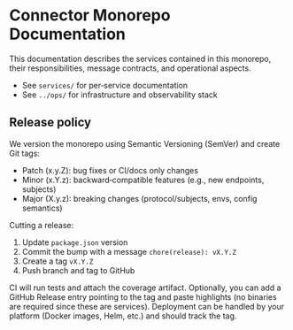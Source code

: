 # Connector Monorepo Documentation

This documentation describes the services contained in this monorepo, their responsibilities, message contracts, and operational aspects.

- See `services/` for per‑service documentation
- See `../ops/` for infrastructure and observability stack

## Release policy

We version the monorepo using Semantic Versioning (SemVer) and create Git tags:

- Patch (x.y.Z): bug fixes or CI/docs only changes
- Minor (x.Y.z): backward‑compatible features (e.g., new endpoints, subjects)
- Major (X.y.z): breaking changes (protocol/subjects, envs, config semantics)

Cutting a release:

1. Update `package.json` version
2. Commit the bump with a message `chore(release): vX.Y.Z`
3. Create a tag `vX.Y.Z`
4. Push branch and tag to GitHub

CI will run tests and attach the coverage artifact. Optionally, you can add a GitHub Release entry pointing to the tag and paste highlights (no binaries are required since these are services). Deployment can be handled by your platform (Docker images, Helm, etc.) and should track the tag.
